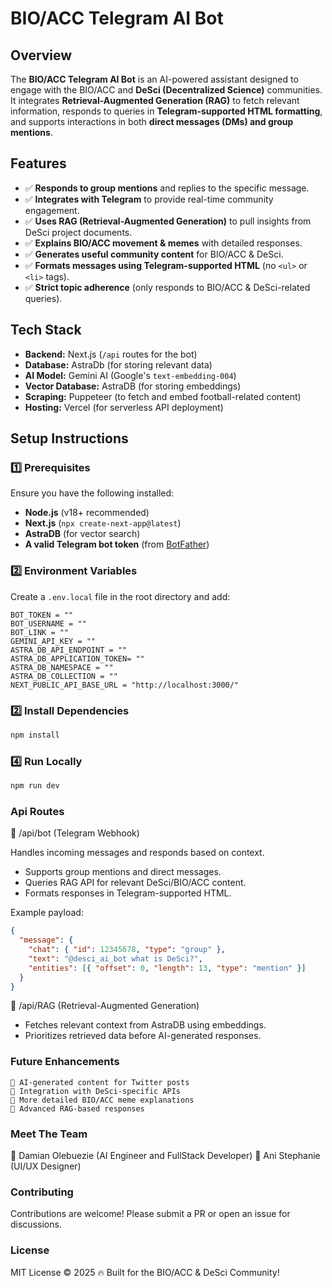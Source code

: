 # BIO/ACC Telegram AI Bot

## Overview

The **BIO/ACC Telegram AI Bot** is an AI-powered assistant designed to engage with the BIO/ACC and **DeSci (Decentralized Science)** communities. It integrates **Retrieval-Augmented Generation (RAG)** to fetch relevant information, responds to queries in **Telegram-supported HTML formatting**, and supports interactions in both **direct messages (DMs) and group mentions**.

## Features

- ✅ **Responds to group mentions** and replies to the specific message.
- ✅ **Integrates with Telegram** to provide real-time community engagement.
- ✅ **Uses RAG (Retrieval-Augmented Generation)** to pull insights from DeSci project documents.
- ✅ **Explains BIO/ACC movement & memes** with detailed responses.
- ✅ **Generates useful community content** for BIO/ACC & DeSci.
- ✅ **Formats messages using Telegram-supported HTML** (no `<ul>` or `<li>` tags).
- ✅ **Strict topic adherence** (only responds to BIO/ACC & DeSci-related queries).

## Tech Stack

- **Backend:** Next.js (`/api` routes for the bot)
- **Database:** AstraDb (for storing relevant data)
- **AI Model:** Gemini AI (Google's `text-embedding-004`)
- **Vector Database:** AstraDB (for storing embeddings)
- **Scraping:** Puppeteer (to fetch and embed football-related content)
- **Hosting:** Vercel (for serverless API deployment)

## Setup Instructions

### 1️⃣ Prerequisites

Ensure you have the following installed:

- **Node.js** (v18+ recommended)
- **Next.js** (`npx create-next-app@latest`)
- **AstraDB** (for vector search)
- **A valid Telegram bot token** (from [BotFather](https://t.me/BotFather))

### 2️⃣ Environment Variables

Create a `.env.local` file in the root directory and add:

```env
BOT_TOKEN = ""
BOT_USERNAME = ""
BOT_LINK = ""
GEMINI_API_KEY = ""
ASTRA_DB_API_ENDPOINT = ""
ASTRA_DB_APPLICATION_TOKEN= ""
ASTRA_DB_NAMESPACE = ""
ASTRA_DB_COLLECTION = ""
NEXT_PUBLIC_API_BASE_URL = "http://localhost:3000/"

```

### 2️⃣ Install Dependencies

```bash
npm install

```

### 4️⃣ Run Locally

```bash
npm run dev


```

### Api Routes

📌 /api/bot (Telegram Webhook)

Handles incoming messages and responds based on context.

- Supports group mentions and direct messages.
- Queries RAG API for relevant DeSci/BIO/ACC content.
- Formats responses in Telegram-supported HTML.

Example payload:

```json
{
  "message": {
    "chat": { "id": 12345678, "type": "group" },
    "text": "@desci_ai_bot what is DeSci?",
    "entities": [{ "offset": 0, "length": 13, "type": "mention" }]
  }
}
```

📌 /api/RAG (Retrieval-Augmented Generation)

- Fetches relevant context from AstraDB using embeddings.
- Prioritizes retrieved data before AI-generated responses.

### Future Enhancements

    🔹 AI-generated content for Twitter posts
    🔹 Integration with DeSci-specific APIs
    🔹 More detailed BIO/ACC meme explanations
    🔹 Advanced RAG-based responses

### Meet The Team

🔹 Damian Olebuezie (AI Engineer and FullStack Developer)
🔹 Ani Stephanie (UI/UX Designer)

### Contributing

Contributions are welcome! Please submit a PR or open an issue for discussions.

### License

MIT License © 2025
🔥 Built for the BIO/ACC & DeSci Community!
